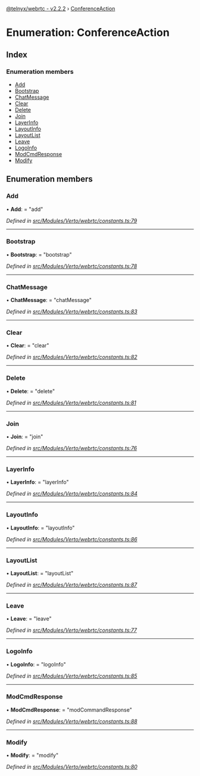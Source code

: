 [@telnyx/webrtc - v2.2.2](../README.md) › [ConferenceAction](conferenceaction.md)

# Enumeration: ConferenceAction

## Index

### Enumeration members

* [Add](conferenceaction.md#add)
* [Bootstrap](conferenceaction.md#bootstrap)
* [ChatMessage](conferenceaction.md#chatmessage)
* [Clear](conferenceaction.md#clear)
* [Delete](conferenceaction.md#delete)
* [Join](conferenceaction.md#join)
* [LayerInfo](conferenceaction.md#layerinfo)
* [LayoutInfo](conferenceaction.md#layoutinfo)
* [LayoutList](conferenceaction.md#layoutlist)
* [Leave](conferenceaction.md#leave)
* [LogoInfo](conferenceaction.md#logoinfo)
* [ModCmdResponse](conferenceaction.md#modcmdresponse)
* [Modify](conferenceaction.md#modify)

## Enumeration members

###  Add

• **Add**: = "add"

*Defined in [src/Modules/Verto/webrtc/constants.ts:79](https://github.com/team-telnyx/webrtc/blob/main/packages/js/src/Modules/Verto/webrtc/constants.ts#L79)*

___

###  Bootstrap

• **Bootstrap**: = "bootstrap"

*Defined in [src/Modules/Verto/webrtc/constants.ts:78](https://github.com/team-telnyx/webrtc/blob/main/packages/js/src/Modules/Verto/webrtc/constants.ts#L78)*

___

###  ChatMessage

• **ChatMessage**: = "chatMessage"

*Defined in [src/Modules/Verto/webrtc/constants.ts:83](https://github.com/team-telnyx/webrtc/blob/main/packages/js/src/Modules/Verto/webrtc/constants.ts#L83)*

___

###  Clear

• **Clear**: = "clear"

*Defined in [src/Modules/Verto/webrtc/constants.ts:82](https://github.com/team-telnyx/webrtc/blob/main/packages/js/src/Modules/Verto/webrtc/constants.ts#L82)*

___

###  Delete

• **Delete**: = "delete"

*Defined in [src/Modules/Verto/webrtc/constants.ts:81](https://github.com/team-telnyx/webrtc/blob/main/packages/js/src/Modules/Verto/webrtc/constants.ts#L81)*

___

###  Join

• **Join**: = "join"

*Defined in [src/Modules/Verto/webrtc/constants.ts:76](https://github.com/team-telnyx/webrtc/blob/main/packages/js/src/Modules/Verto/webrtc/constants.ts#L76)*

___

###  LayerInfo

• **LayerInfo**: = "layerInfo"

*Defined in [src/Modules/Verto/webrtc/constants.ts:84](https://github.com/team-telnyx/webrtc/blob/main/packages/js/src/Modules/Verto/webrtc/constants.ts#L84)*

___

###  LayoutInfo

• **LayoutInfo**: = "layoutInfo"

*Defined in [src/Modules/Verto/webrtc/constants.ts:86](https://github.com/team-telnyx/webrtc/blob/main/packages/js/src/Modules/Verto/webrtc/constants.ts#L86)*

___

###  LayoutList

• **LayoutList**: = "layoutList"

*Defined in [src/Modules/Verto/webrtc/constants.ts:87](https://github.com/team-telnyx/webrtc/blob/main/packages/js/src/Modules/Verto/webrtc/constants.ts#L87)*

___

###  Leave

• **Leave**: = "leave"

*Defined in [src/Modules/Verto/webrtc/constants.ts:77](https://github.com/team-telnyx/webrtc/blob/main/packages/js/src/Modules/Verto/webrtc/constants.ts#L77)*

___

###  LogoInfo

• **LogoInfo**: = "logoInfo"

*Defined in [src/Modules/Verto/webrtc/constants.ts:85](https://github.com/team-telnyx/webrtc/blob/main/packages/js/src/Modules/Verto/webrtc/constants.ts#L85)*

___

###  ModCmdResponse

• **ModCmdResponse**: = "modCommandResponse"

*Defined in [src/Modules/Verto/webrtc/constants.ts:88](https://github.com/team-telnyx/webrtc/blob/main/packages/js/src/Modules/Verto/webrtc/constants.ts#L88)*

___

###  Modify

• **Modify**: = "modify"

*Defined in [src/Modules/Verto/webrtc/constants.ts:80](https://github.com/team-telnyx/webrtc/blob/main/packages/js/src/Modules/Verto/webrtc/constants.ts#L80)*
